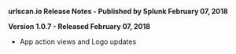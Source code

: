 **urlscan.io Release Notes - Published by Splunk February 07, 2018**


**Version 1.0.7 - Released February 07, 2018**

* App action views and Logo updates
